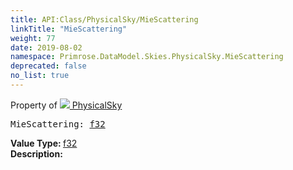 ```yaml
---
title: API:Class/PhysicalSky/MieScattering
linkTitle: "MieScattering"
weight: 77
date: 2019-08-02
namespace: Primrose.DataModel.Skies.PhysicalSky.MieScattering
deprecated: false
no_list: true
---
```

Property of <a href="/docs/api-reference/Class/PhysicalSky"><img src="/icons/silk/sky.png"/>&nbsp;PhysicalSky</a>
<pre class="method-declaration">
MieScattering: <a class="type" href="/docs/api-reference/System/Primitives#single">f32</a></pre>
<b>Value Type: </b>
<a class="type" href="/docs/api-reference/System/Primitives#single">f32</a>
<br/>
<b>Description: </b>